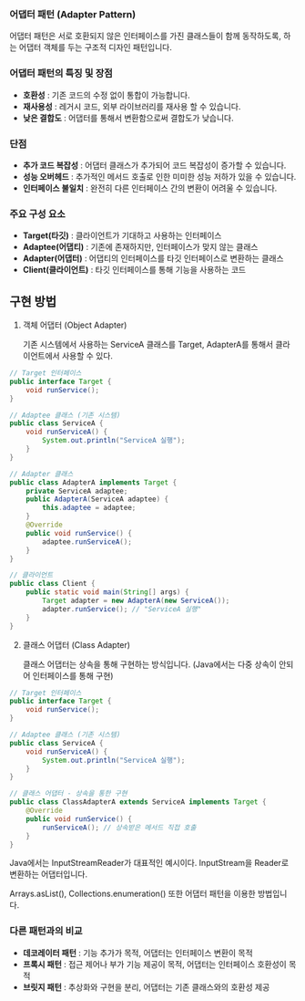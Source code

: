 ### 어댑터 패턴 (Adapter Pattern)

어댑터 패턴은 서로 호환되지 않은 인터페이스를 가진 클래스들이 함께 동작하도록, 하는 어댑터 객체를 두는 구조적 디자인 패턴입니다.


### 어댑터 패턴의 특징 및 장점

- **호환성** : 기존 코드의 수정 없이 통합이 가능합니다.
- **재사용성** : 레거시 코드, 외부 라이브러리를 재사용 할 수 있습니다.
- **낮은 결합도** : 어댑터를 통해서 변환함으로써 결합도가 낮습니다.

### 단점

- **추가 코드 복잡성** : 어댑터 클래스가 추가되어 코드 복잡성이 증가할 수 있습니다.
- **성능 오버헤드** : 추가적인 메서드 호출로 인한 미미한 성능 저하가 있을 수 있습니다.
- **인터페이스 불일치** : 완전히 다른 인터페이스 간의 변환이 어려울 수 있습니다.

### 주요 구성 요소
- **Target(타깃)** : 클라이언트가 기대하고 사용하는 인터페이스
- **Adaptee(어댑티)** : 기존에 존재하지만, 인터페이스가 맞지 않는 클래스
- **Adapter(어댑터)** : 어댑티의 인터페이스를 타깃 인터페이스로 변환하는 클래스
- **Client(클라이언트)** : 타깃 인터페이스를 통해 기능을 사용하는 코드

## 구현 방법

1. 객체 어댑터 (Object Adapter)
   
    기존 시스템에서 사용하는 ServiceA 클래스를 Target, AdapterA를 통해서 클라이언트에서 사용할 수 있다.

```java
// Target 인터페이스
public interface Target {
    void runService();
}

// Adaptee 클래스 (기존 시스템)
public class ServiceA {
    void runServiceA() {
        System.out.println("ServiceA 실행");
    }
}

// Adapter 클래스
public class AdapterA implements Target {
    private ServiceA adaptee;
    public AdapterA(ServiceA adaptee) {
        this.adaptee = adaptee;
    }
    @Override
    public void runService() {
        adaptee.runServiceA();
    }
}

// 클라이언트
public class Client {
    public static void main(String[] args) {
        Target adapter = new AdapterA(new ServiceA());
        adapter.runService(); // "ServiceA 실행"
    }
}
```

2. 클래스 어댑터 (Class Adapter)

    클래스 어댑터는 상속을 통해 구현하는 방식입니다. (Java에서는 다중 상속이 안되어 인터페이스를 통해 구현)

```java
// Target 인터페이스
public interface Target {
    void runService();
}

// Adaptee 클래스 (기존 시스템)
public class ServiceA {
    void runServiceA() {
        System.out.println("ServiceA 실행");
    }
}

// 클래스 어댑터 - 상속을 통한 구현
public class ClassAdapterA extends ServiceA implements Target {
    @Override
    public void runService() {
        runServiceA(); // 상속받은 메서드 직접 호출
    }
}
```

Java에서는 InputStreamReader가 대표적인 예시이다. InputStream을 Reader로 변환하는 어댑터입니다.

Arrays.asList(), Collections.enumeration() 또한 어댑터 패턴을 이용한 방법입니다.

### 다른 패턴과의 비교

- **데코레이터 패턴** : 기능 추가가 목적, 어댑터는 인터페이스 변환이 목적
- **프록시 패턴** : 접근 제어나 부가 기능 제공이 목적, 어댑터는 인터페이스 호환성이 목적
- **브릿지 패턴** : 추상화와 구현을 분리, 어댑터는 기존 클래스와의 호환성 제공